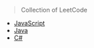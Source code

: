 > Collection of LeetCode

* [JavaScript](LeetCode/JavaScript/_index.md "Collection of LeetCode-JavaScript")
* [Java](LeetCode/Java/_index.md "Collection of LeetCode-Java")
* [C#](LeetCode/CSharp/_index.md "Collection of LeetCode-C#")
